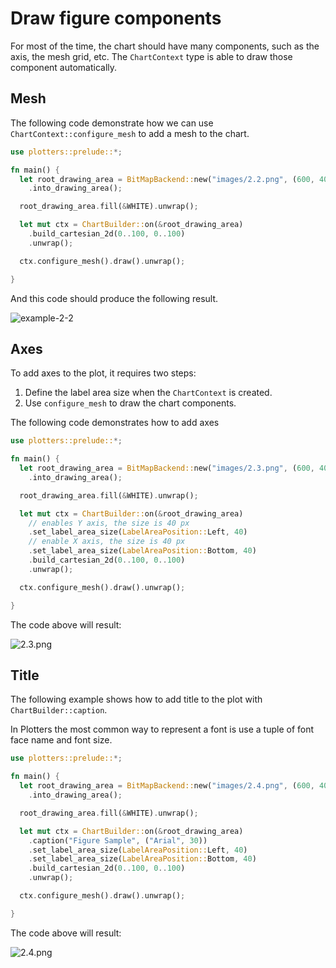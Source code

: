 # Draw figure components

For most of the time, the chart should have many components, such as the axis, the mesh grid, etc. The `ChartContext` type is able to draw those component automatically.

## Mesh

The following code demonstrate how we can use `ChartContext::configure_mesh` to add a mesh to the chart.

```rust
use plotters::prelude::*;

fn main() {
  let root_drawing_area = BitMapBackend::new("images/2.2.png", (600, 400))
    .into_drawing_area();

  root_drawing_area.fill(&WHITE).unwrap();

  let mut ctx = ChartBuilder::on(&root_drawing_area)
    .build_cartesian_2d(0..100, 0..100)
    .unwrap();

  ctx.configure_mesh().draw().unwrap();

}
```

And this code should produce the following result.

![example-2-2](../../images/2.2.png)

## Axes

To add axes to the plot, it requires two steps:

1. Define the label area size when the `ChartContext` is created.
2. Use `configure_mesh` to draw the chart components.

The following code demonstrates how to add axes

```rust
use plotters::prelude::*;

fn main() {
  let root_drawing_area = BitMapBackend::new("images/2.3.png", (600, 400))
    .into_drawing_area();

  root_drawing_area.fill(&WHITE).unwrap();

  let mut ctx = ChartBuilder::on(&root_drawing_area)
    // enables Y axis, the size is 40 px
    .set_label_area_size(LabelAreaPosition::Left, 40)
    // enable X axis, the size is 40 px
    .set_label_area_size(LabelAreaPosition::Bottom, 40)
    .build_cartesian_2d(0..100, 0..100)
    .unwrap();

  ctx.configure_mesh().draw().unwrap();

}
```

The code above will result:

![2.3.png](../../images/2.3.png)

## Title

The following example shows how to add title to the plot with `ChartBuilder::caption`.

In Plotters the most common way to represent a font is use a tuple of font face name and
font size.

```rust
use plotters::prelude::*;

fn main() {
  let root_drawing_area = BitMapBackend::new("images/2.4.png", (600, 400))
    .into_drawing_area();

  root_drawing_area.fill(&WHITE).unwrap();

  let mut ctx = ChartBuilder::on(&root_drawing_area)
    .caption("Figure Sample", ("Arial", 30))
    .set_label_area_size(LabelAreaPosition::Left, 40)
    .set_label_area_size(LabelAreaPosition::Bottom, 40)
    .build_cartesian_2d(0..100, 0..100)
    .unwrap();

  ctx.configure_mesh().draw().unwrap();

}
```

The code above will result:

![2.4.png](../../images/2.4.png)
